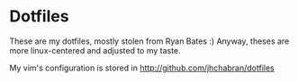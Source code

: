 # Dotfiles

These are my dotfiles, mostly stolen from Ryan Bates :)
Anyway, theses are more linux-centered and adjusted to my taste.

My vim's configuration is stored in http://github.com/jhchabran/dotfiles
